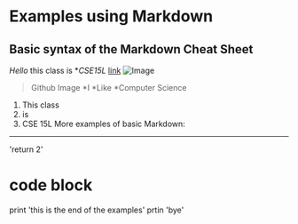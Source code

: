 # Examples using Markdown 
## Basic syntax of the Markdown Cheat Sheet 
*Hello* this class is **CSE15L*
[link](https://kryptix3k.github.io/cse15l-lab-reports/)
![Image](https://upload.wikimedia.org/wikipedia/commons/thumb/9/91/Octicons-mark-github.svg/2048px-Octicons-mark-github.svg.png)
> Github Image 
*I 
*Like 
*Computer Science 
1. This class 
2. is 
3. CSE 15L
More examples of basic Markdown:

---
'return 2'
# code block
print 'this is the end of the examples'
prtin 'bye'
